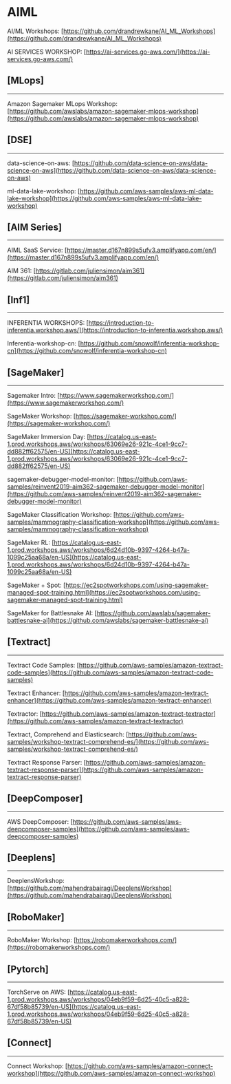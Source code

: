 # AIML



AI/ML Workshops: [https://github.com/drandrewkane/AI_ML_Workshops](https://github.com/drandrewkane/AI_ML_Workshops)


AI SERVICES WORKSHOP: [https://ai-services.go-aws.com/](https://ai-services.go-aws.com/)




## [MLops]
**********

Amazon Sagemaker MLops Workshop: [https://github.com/awslabs/amazon-sagemaker-mlops-workshop](https://github.com/awslabs/amazon-sagemaker-mlops-workshop)




## [DSE]
*********

data-science-on-aws: [https://github.com/data-science-on-aws/data-science-on-aws](https://github.com/data-science-on-aws/data-science-on-aws)


ml-data-lake-workshop: [https://github.com/aws-samples/aws-ml-data-lake-workshop](https://github.com/aws-samples/aws-ml-data-lake-workshop)


## [AIM Series]
**********

AIML SaaS Service: [https://master.d167n899s5ufv3.amplifyapp.com/en/](https://master.d167n899s5ufv3.amplifyapp.com/en/)



AIM 361: [https://gitlab.com/juliensimon/aim361](https://gitlab.com/juliensimon/aim361)





## [Inf1]
**********

INFERENTIA WORKSHOPS: [https://introduction-to-inferentia.workshop.aws/](https://introduction-to-inferentia.workshop.aws/)

Inferentia-workshop-cn: [https://github.com/snowolf/inferentia-workshop-cn](https://github.com/snowolf/inferentia-workshop-cn)



## [SageMaker]
**********

Sagemaker Intro: [https://www.sagemakerworkshop.com/](https://www.sagemakerworkshop.com/)

SageMaker Workshop: [https://sagemaker-workshop.com/](https://sagemaker-workshop.com/)

SageMaker Immersion Day: [https://catalog.us-east-1.prod.workshops.aws/workshops/63069e26-921c-4ce1-9cc7-dd882ff62575/en-US](https://catalog.us-east-1.prod.workshops.aws/workshops/63069e26-921c-4ce1-9cc7-dd882ff62575/en-US)


sagemaker-debugger-model-monitor: [https://github.com/aws-samples/reinvent2019-aim362-sagemaker-debugger-model-monitor](https://github.com/aws-samples/reinvent2019-aim362-sagemaker-debugger-model-monitor)



SageMaker Classification Workshop: [https://github.com/aws-samples/mammography-classification-workshop](https://github.com/aws-samples/mammography-classification-workshop)


SageMaker RL: [https://catalog.us-east-1.prod.workshops.aws/workshops/6d24d10b-9397-4264-b47a-1099c25aa68a/en-US](https://catalog.us-east-1.prod.workshops.aws/workshops/6d24d10b-9397-4264-b47a-1099c25aa68a/en-US)


SageMaker + Spot: [https://ec2spotworkshops.com/using-sagemaker-managed-spot-training.html](https://ec2spotworkshops.com/using-sagemaker-managed-spot-training.html)



SageMaker for Battlesnake AI: [https://github.com/awslabs/sagemaker-battlesnake-ai](https://github.com/awslabs/sagemaker-battlesnake-ai)




## [Textract]
**********

Textract Code Samples: [https://github.com/aws-samples/amazon-textract-code-samples](https://github.com/aws-samples/amazon-textract-code-samples)


Textract Enhancer: [https://github.com/aws-samples/amazon-textract-enhancer](https://github.com/aws-samples/amazon-textract-enhancer)


Textractor: [https://github.com/aws-samples/amazon-textract-textractor](https://github.com/aws-samples/amazon-textract-textractor)


Textract, Comprehend and Elasticsearch: [https://github.com/aws-samples/workshop-textract-comprehend-es/](https://github.com/aws-samples/workshop-textract-comprehend-es/)



Textract Response Parser: [https://github.com/aws-samples/amazon-textract-response-parser](https://github.com/aws-samples/amazon-textract-response-parser)





## [DeepComposer]
**********

AWS DeepComposer: [https://github.com/aws-samples/aws-deepcomposer-samples](https://github.com/aws-samples/aws-deepcomposer-samples)



## [Deeplens]
**********

DeeplensWorkshop: [https://github.com/mahendrabairagi/DeeplensWorkshop](https://github.com/mahendrabairagi/DeeplensWorkshop)



## [RoboMaker]
**********

RoboMaker Workshop: [https://robomakerworkshops.com/](https://robomakerworkshops.com/)


## [Pytorch]
**********

TorchServe on AWS: [https://catalog.us-east-1.prod.workshops.aws/workshops/04eb9f59-6d25-40c5-a828-67df58b85739/en-US](https://catalog.us-east-1.prod.workshops.aws/workshops/04eb9f59-6d25-40c5-a828-67df58b85739/en-US)


## [Connect]
**********

Connect Workshop: [https://github.com/aws-samples/amazon-connect-workshop](https://github.com/aws-samples/amazon-connect-workshop)






